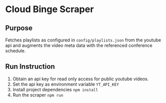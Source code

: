 # Cloud Binge Scraper

## Purpose

Fetches playlists as configured in `config/playlists.json` from the youtube api and augments the video meta data with the referenced conference schedule.

## Run Instruction

1. Obtain an api key for read only access for public youtube videos.
1. Set the api key as environment variable `YT_API_KEY`
1. Install project dependencies `npm install`
1. Run the scraper `npm run`

